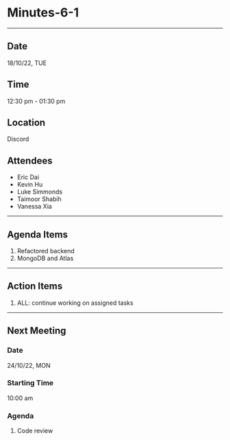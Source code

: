 # Minutes-6-1

---

## Date

18/10/22, TUE

## Time

12:30 pm - 01:30 pm

## Location

Discord

## Attendees

- Eric Dai
- Kevin Hu
- Luke Simmonds
- Taimoor Shabih
- Vanessa Xia

---

## Agenda Items

1. Refactored backend
2. MongoDB and Atlas

---

## Action Items

1. ALL: continue working on assigned tasks

---

## Next Meeting

### Date

24/10/22, MON

### Starting Time

10:00 am

### Agenda

1. Code review
